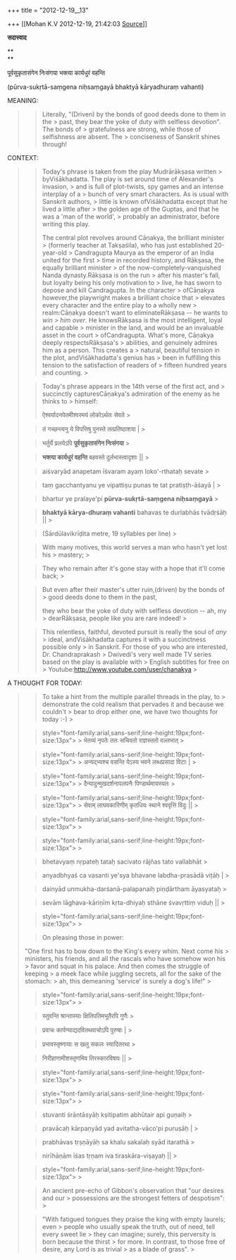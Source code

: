 +++
title = "2012-12-19__13"

+++
[[Mohan K.V	2012-12-19, 21:42:03 [Source](https://groups.google.com/g/sadaswada/c/qUbBYNXXCP8)]]



**सदास्वाद**

**  
**

पूर्वसुकृतासंगेन निःसंगया भक्त्या कार्यधुरं वहन्ति  

  

(pūrva-sukṛtā-saṃgena niḥsaṃgayā bhaktyā kāryadhuraṃ vahanti)

  

MEANING:

> 
> > Literally, "(Driven) by the bonds of good deeds done to them in the > past, they bear the yoke of duty with selfless devotion". The bonds of > gratefulness are strong, while those of selfishness are absent. The > conciseness of Sanskrit shines through!
> > 
> > 
> >   
> > 

CONTEXT:

> 
> > 
> > 
> > Today's phrase is taken from the play Mudrārākṣasa written > byViśākhadatta. The play is set around time of Alexander's invasion, > and is full of plot-twists, spy games and an intense interplay of a > bunch of very smart characters. As is usual with Sanskrit authors, > little is known ofViśākhadatta except that he lived a little after > the golden age of the Guptas, and that he was a 'man of the world', > probably an administrator, before writing this play.
> > 
> > 
> >   
> > 
> > 
> > The central plot revolves around Cāṇakya, the brilliant minister > (formerly teacher at Takṣaśila), who has just established 20-year-old > Candragupta Maurya as the emperor of an India united for the first > time in recorded history, and Rākṣasa, the equally brilliant minister > of the now-completely-vanquished Nanda dynasty.Rākṣasa is on the run > after his master's fall, but loyalty being his only motivation to > live, he has sworn to depose and kill Candragupta. In the character > ofCāṇakya however,the playwright makes a brilliant choice that > elevates every character and the entire play to a wholly new > realm:Cāṇakya doesn't want to eliminateRākṣasa -- he wants to *win > him over*. He knowsRākṣasa is the most intelligent, loyal and capable > minister in the land, and would be an invaluable asset in the court > ofCandragupta. What's more, Cāṇakya deeply respectsRākṣasa's > abilities, and genuinely admires him as a person. This creates a > natural, beautiful tension in the plot, andViśākhadatta's genius has > been in fulfilling this tension to the satisfaction of readers of > fifteen hundred years and counting. >
> 
> > 
> >   
> > 
> > 
> > Today's phrase appears in the 14th verse of the first act, and > succinctly capturesCāṇakya's admiration of the enemy as he thinks to > himself:
> > 
> > 
> >   
> > 
> > 
> > 
> > ऐश्वर्यादनपेतमीश्वरमयं लोकोऽर्थतः सेवते >
> 
> > 
> > तं गच्छन्त्यनु ये विपत्तिषु पुनस्ते तत्प्रतिष्ठाशया \| >
> 
> > 
> > भर्तुर्ये प्रलयेऽपि **पूर्वसुकृतासंगेन निःसंगया** >
> 
> > 
> > **भक्त्या कार्यधुरं वहन्ति** बहवस्ते दुर्लभास्त्वादृशाः \|\| >
> 
> > 
> > 
> >   
> > 
> > 
> > 
> > aiśvaryād anapetam īśvaram ayaṃ loko'-rthataḥ sevate >
> 
> > 
> > taṃ gacchantyanu ye vipattiṣu punas te tat pratiṣṭh-āśayā \| >
> 
> > 
> > bhartur ye pralaye'pi **pūrva-sukṛtā-saṃgena niḥsaṃgayā** >
> 
> > 
> > **bhaktyā kārya-dhuraṃ vahanti** bahavas te durlabhās tvādṛśāḥ \|\| >
> 
> > 
> > 
> >   
> > 
> > 
> > (Śārdūlavikrīḍita metre, 19 syllables per line) >
> 
> > 
> >   
> > 
> > 
> > With many motives, this world serves a man who hasn't yet lost his > mastery; >
> 
> > 
> > They who remain after it's gone stay with a hope that it'll come back; >
> 
> > 
> > But even after their master's utter ruin,(driven) by the bonds of > good deeds done to them in the past,
> > 
> > 
> > they who bear the yoke of duty with selfless devotion -- ah, my > dearRākṣasa, people like you are rare indeed! >
> 
> > 
> >   
> > 
> > 
> > This relentless, faithful, devoted pursuit is really the soul of *any* > ideal, andViśākhadatta captures it with a succinctness possible only > in Sanskrit. For those of you who are interested, Dr. Chandraprakash > Dwivedi's very well made TV series based on the play is available with > English subtitles for free on > Youtube:<http://www.youtube.com/user/chanakya> >
> 
> > 
> >   
> > 
> > 
> > 

A THOUGHT FOR TODAY:

> 
> > 
> > 
> > 
> > 
> > 
> > 
> > 
> > 
> > 
> >   
> > 
> > 
> > 
> > 
> > 
> > 
> > 
> > 
> > To take a hint from the multiple parallel threads in the play, to > demonstrate the cold realism that pervades it and because we couldn't > bear to drop either one, we have two thoughts for today :-) >
> 
> > 
> >   
> >  style="font-family:arial,sans-serif;line-height:19px;font-size:13px"> >
> भेतव्यं नृपतेः ततः सचिवतो राज्ञस्ततो वल्लभात् >
> 
> >  style="font-family:arial,sans-serif;line-height:19px;font-size:13px"> >
> अन्यद्भ्यश्च वसन्ति येऽस्य भवने लब्धप्रसादा विटाः \| >
> 
> >  style="font-family:arial,sans-serif;line-height:19px;font-size:13px"> >
> दैन्यादुन्मुखदर्शनापलपनैः पिण्डार्थमायस्यतः >
> 
> >  style="font-family:arial,sans-serif;line-height:19px;font-size:13px"> >
> सेवाम् लाघवकारिणीम् कृतधियः स्थाने श्ववृत्तिं विदुः \|\| >
> 
> > 
> >  style="font-family:arial,sans-serif;line-height:19px;font-size:13px"> >
> 
> > 
> > 
> > 
> >  style="font-family:arial,sans-serif;line-height:19px;font-size:13px"> >
> 
> > 
> > bhetavyaṃ nṛpateḥ tataḥ sacivato rājñas tato vallabhāt >
> 
> > 
> > anyadbhyaś ca vasanti ye'sya bhavane labdha-prasādā viṭāḥ \| >
> 
> > 
> > dainyād unmukha-darśanā-palapanaiḥ piṇḍārtham āyasyataḥ >
> 
> > 
> > sevām lāghava-kāriṇīm kṛta-dhiyaḥ sthāne śvavṛttiṃ viduḥ \|\| >
> 
> > 
> > 
> >  style="font-family:arial,sans-serif;line-height:19px;font-size:13px"> >
>   
> > 
> > On pleasing those in power:  
>   
> "One first has to bow down to the King's every whim. Next come his > ministers, his friends, and all the rascals who have somehow won his > favor and squat in his palace. And then comes the struggle of keeping > a meek face while juggling secrets, all for the sake of the stomach: > ah, this demeaning 'service' is surely a dog's life!" >
> 
> > 
> > 
> >  style="font-family:arial,sans-serif;line-height:19px;font-size:13px"> >
> 
> > स्तुवन्ति श्रान्तास्याः क्षितिपतिमभूतैरपि गुणैः >
> 
> > 
> > प्रवाचः कार्पण्याद्यदवितथवाचोऽपि पुरुषाः \| >
> 
> > 
> > प्रभावस्तृष्णायाः स खलु सकलः स्यादितरथा >
> 
> > 
> > निरीहाणामीशस्तृणमिव तिरस्कारविषयः \|\| >
> 
> > 
> >  style="font-family:arial,sans-serif;line-height:19px;font-size:13px"> >
>   
> > 
> >  style="font-family:arial,sans-serif;line-height:19px;font-size:13px"> >
> 
> > 
> > stuvanti śrāntāsyāḥ kṣitipatim abhūtair api guṇaiḥ >
> 
> > 
> > pravācaḥ kārpaṇyād yad avitatha-vāco'pi puruṣāḥ \| >
> 
> > 
> > prabhāvas tṛṣṇāyāḥ sa khalu sakalaḥ syād itarathā >
> 
> > 
> > nirīhāṇām īśas tṛṇam iva tiraskāra-viṣayaḥ \|\| >
> 
> > 
> > 
> >  style="font-family:arial,sans-serif;line-height:19px;font-size:13px"> >
>   
> > 
> > 
> > 
> > 
> > 
> > 
> > 
> > 
> > 
> > 
> > 
> > 
> > 
> > 
> > 
> > 
> > 
> > 
> > 
> > An ancient pre-echo of Gibbon's observation that "our desires and our > possessions are the strongest fetters of despotism": >
> 
> > 
> >   
> > 
> > 
> > "With fatigued tongues they praise the king with empty laurels; even > people who usually speak the truth, out of need, tell every sweet lie > they can imagine; surely, this perversity is born because the thirst > for more. In contrast, to those free of desire, any Lord is as trivial > as a blade of grass". >
> 
> > 
> > 
> > 
> > 

  

